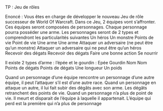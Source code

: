 TP : Jeu de rôles


Enoncé :
Vous êtes en charge de développer le nouveau Jeu de rôle successeur de World Of Warcraft. Dans ce Jeu, 2 équipes vont s’affronter. Ces équipes seront composées de personnages. Chaque personnage pourra posséder une arme.
Les personnages seront de 2 types et comprendront les particularités suivantes
Un héros	Un monstre
Points de vie	Point de vie
Une arme	Une arme
Attaquer un adversaire (ne peut être qu’un monstre)	Attaquer un adversaire qui ne peut être qu’un héros
Recevoir des dégats	Recevoir des dégats
Faire une bonne action	Se nourrir

Il existe 2 types d’arme : l’épée et le gourdin :
Epée	Gourdin
Nom	Nom
Points de dégats	Points de dégats
Une longueur	Un poids
	

Quand un personnage d’une équipe rencontre un personnage d’une autre équipe, il peut l’attaquer s’il est d’une autre race. Quand un personnage en attaque un autre, il lui fait subir des dégâts avec son arme. Les dégâts retranchent des points de vie. Quand un personnage n’a plus de point de vie. Il meurt et disparait de l’équipe à laquelle il appartenait.
L’équipe qui perd est la première qui n’a plus de personnage
